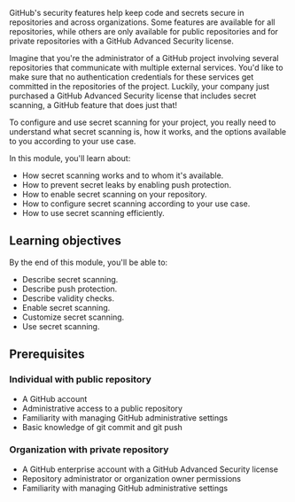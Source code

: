 GitHub's security features help keep code and secrets secure in repositories and across organizations. Some features are available for all repositories, while others are only available for public repositories and for private repositories with a GitHub Advanced Security license.

Imagine that you're the administrator of a GitHub project involving several repositories that communicate with multiple external services. You'd like to make sure that no authentication credentials for these services get committed in the repositories of the project. Luckily, your company just purchased a GitHub Advanced Security license that includes secret scanning, a GitHub feature that does just that!

To configure and use secret scanning for your project, you really need to understand what secret scanning is, how it works, and the options available to you according to your use case.

In this module, you'll learn about:

- How secret scanning works and to whom it's available.
- How to prevent secret leaks by enabling push protection.
- How to enable secret scanning on your repository.
- How to configure secret scanning according to your use case.
- How to use secret scanning efficiently.

## Learning objectives

By the end of this module, you'll be able to:

- Describe secret scanning.
- Describe push protection.
- Describe validity checks.
- Enable secret scanning.
- Customize secret scanning.
- Use secret scanning.

## Prerequisites

### Individual with public repository

- A GitHub account
- Administrative access to a public repository
- Familiarity with managing GitHub administrative settings
- Basic knowledge of git commit and git push

### Organization with private repository

- A GitHub enterprise account with a GitHub Advanced Security license
- Repository administrator or organization owner permissions
- Familiarity with managing GitHub administrative settings
